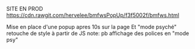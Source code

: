 SITE EN PROD https://cdn.rawgit.com/hervelee/bmfwsPopUp/f3f5002f/bmfws.html

Mise en place d'une popup apres 10s sur la page
Et "mode psyché" retouche de style à partir de JS
  note: pb affichage des polices en "mode psy"
